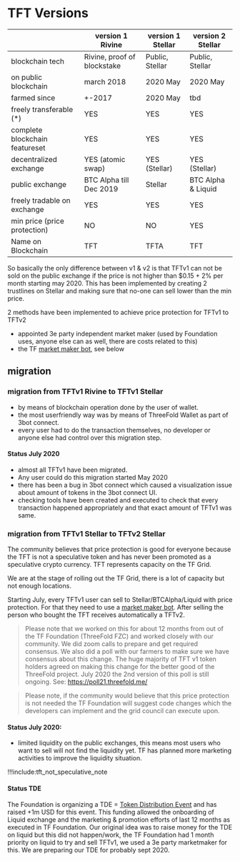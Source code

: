 								
# TFT Versions

|		|	version 1 Rivine	|	version 1 Stellar	|	version 2 Stellar	|
| --- | --- | ---	| ---	|
|	blockchain tech	|	Rivine, proof of blockstake	|	Public, Stellar	|	Public, Stellar	|
|	on public blockchain	|	march 2018	|	2020 May	|	2020 May	|
|	farmed since	|	+-2017	|	2020 May	|	tbd	|
|	freely transferable (*)	|	YES	|	YES	|	YES	|
|	complete blockchain featureset	|	YES	|	YES	|	YES	|
|	decentralized exchange	|	YES (atomic swap)	|	YES (Stellar)	|	YES (Stellar)	|
|	public exchange	|	BTC Alpha	till Dec 2019|	Stellar	|	BTC Alpha & Liquid	|
|	freely tradable on exchange	|	YES	|	YES	|	YES	|
|	min price (price protection)	|	NO	|	NO	|	YES	|
|	Name on Blockchain	|	TFT	|	TFTA	|	TFT	|

So basically the only difference between v1 & v2 is that TFTv1 can not be sold on the public exchange if the price is not higher than $0.15 + 2% per month starting may 2020. This has been implemented by creating 2 trustlines on Stellar and making sure that no-one can sell lower than the min price. 

2 methods have been implemented to achieve price protection for TFTv1 to TFTv2

- appointed 3e party independent market maker (used by Foundation uses, anyone else can as well, there are costs related to this)
- the TF [market maker bot](threefold_marketmaker_bot), see below

## migration

### migration from TFTv1 Rivine to TFTv1 Stellar

- by means of blockchain operation done by the user of wallet.
- the most userfriendly way was by means of ThreeFold Wallet as part of 3bot connect.
- every user had to do the transaction themselves, no developer or anyone else had control over this migration step.

#### Status July 2020

- almost all TFTv1 have been migrated.
- Any user could do this migration started May 2020
- there has been a bug in 3bot connect which caused a visualization issue about amount of tokens in the 3bot connect UI.
- checking tools have been created and executed to check that every transaction happened appropriately and that exact amount of TFTv1 was same.

### migration from TFTv1 Stellar to TFTv2 Stellar

The community believes that price protection is good for everyone because the TFT is not a speculative token and has never been promoted as a speculative crypto currency. TFT represents capacity on the TF Grid.

We are at the stage of rolling out the TF Grid, there is a lot of capacity but not enough locations.

Starting July, every TFTv1 user can sell to Stellar/BTCAlpha/Liquid with price protection. For that they need to use a [market maker bot](threefold_marketmaker_bot).
After selling the person who bought the TFT receives automatically a TFTv2.

> Please note that we worked on this for about 12 months from out of the TF Foundation (ThreeFold FZC) and worked closely with our community. We did zoom calls to prepare and get required consensus. We also did a poll with our farmers to make sure we have consensus about this change. The huge majority of TFT v1 token holders agreed on making this change for the better good of the ThreeFold project. July 2020 the 2nd version of this poll is still ongoing. See: https://poll21.threefold.me/

> Please note, if the community would believe that this price protection is not needed the TF Foundation will suggest code changes which the developers can implement and the grid council can execute upon.


#### Status July 2020: 

- limited liquidity on the public exchanges, this means most users who want to sell will not find the liquidity yet. TF has planned more marketing activities to improve the liquidity situation.


!!!include:tft_not_speculative_note


#### Status TDE

The Foundation is organizing a TDE = [Token Distribution Event](token_overview_tde.md) and has raised +1m USD for this event.
This funding allowed the onboarding of Liquid exchange and the marketing & promotion efforts of last 12 months as executed in TF Foundation. Our original idea was to raise money for the TDE on liquid but this did not happen/work, the TF Foundation had 1 month priority on liquid to try and sell TFTv1, we used a 3e party marketmaker for this.
We are preparing our TDE for probably sept 2020. 


